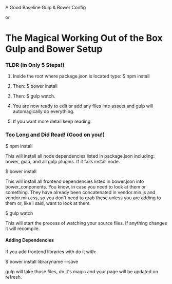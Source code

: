 A Good Baseline Gulp & Bower Config 

or 

The Magical Working Out of the Box Gulp and Bower Setup
=======================================================

### TLDR (in Only 5 Steps!)

1. Inside the root where package.json is located type: 
$ npm install

2. Then: 
$ bower install

3. Then: 
$ gulp watch.

4. You are now ready to edit or add any files into assets and gulp will automagically do everything. 
5. If you want more detail keep reading.


### Too Long and Did Read! (Good on you!)

$ npm install

This will install all node dependencies listed in package.json including: bower, gulp, and all gulp plugins. If it fails install node.

$ bower install

This will install all frontend dependencies listed in bower.json into bower_conponents. You know, in case you need to look at them or something. They have already been concatenated in vendor.min.js and vendor.min.css, so you don't need to grab these unless you are adding to them or, like I said, want to look at them.

$ gulp watch

This will start the process of watching your source files. If anything changes it will recompile. 

#### Adding Dependencies 

If you add frontend libraries with do it with: 

$ bower install libraryname --save 

gulp will take those files, do it's magic and your page will be updated on refresh. 
